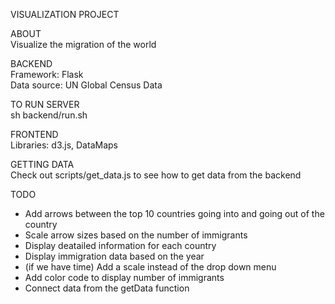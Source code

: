 VISUALIZATION PROJECT  

ABOUT  
Visualize the migration of the world  

BACKEND  
Framework: Flask  
Data source: UN Global Census Data  

TO RUN SERVER  
sh backend/run.sh  

FRONTEND  
Libraries: d3.js, DataMaps  

GETTING DATA  
Check out scripts/get_data.js to see how to get data from the backend  

TODO  
- Add arrows between the top 10 countries going into and going out of the country  
- Scale arrow sizes based on the number of immigrants  
- Display deatailed information for each country  
- Display immigration data based on the year  
- (if we have time) Add a scale instead of the drop down menu   
- Add color code to display number of immigrants  
- Connect data from the getData function  
